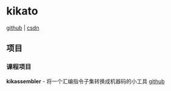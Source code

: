 # kikato
[github](https://github.com/kikato2022) | [csdn](https://blog.csdn.net/weixin_40064300)


## 项目

### 课程项目
**kikassembler** - 将一个汇编指令子集转换成机器码的小工具 [github](https://github.com/kikato2022/kikassembler)
